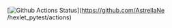 [![Github Actions Status](https://github.com/AstrellaNe/hexlet_pytest/workflows/Python%20CI/badge.svg)](https://github.com/AstrellaNe
/hexlet_pytest/actions)